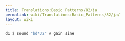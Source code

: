 ```yaml
---
title: Translations:Basic Patterns/82/ja
permalink: wiki/Translations:Basic_Patterns/82/ja/
layout: wiki
---
```


``` Haskell
d1 $ sound "bd*32" # gain sine
```
